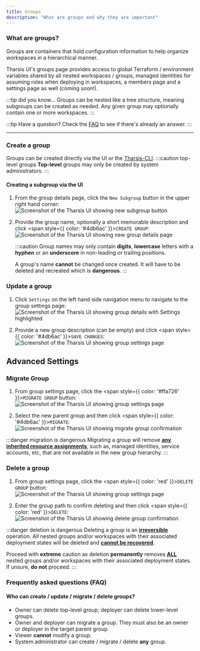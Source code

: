 ```yaml
---
title: Groups
description: "What are groups and why they are important"
---
```


### What are groups?

Groups are containers that hold configuration information to help organize workspaces in a hierarchical manner.

Tharsis UI's groups page provides access to global Terraform / environment variables shared by all nested workspaces / groups, managed identities for assuming roles when deploying in workspaces, a members page and a settings page as well (coming soon!).

:::tip did you know...
Groups can be nested like a tree structure, meaning subgroups can be created as needed. Any given group may optionally contain one or more workspaces.
:::

:::tip Have a question?
Check the [FAQ](#frequently-asked-questions-faq) to see if there's already an answer.
:::

---

### Create a group

Groups can be created directly via the UI or the [Tharsis-CLI](../../cli/tharsis/intro.md).
:::caution top-level groups
**Top-level** groups may only be created by system administrators.
:::

#### Creating a subgroup via the UI

1. From the group details page, click the `New Subgroup` button in the upper right hand corner:
   ![Screenshot of the Tharsis UI showing new subgroup button](/img/groups/create-subgroup.png "Creating subgroup")

2. Provide the group name, optionally a short memorable description and click <span style={{ color: '#4db6ac' }}>`CREATE GROUP`</span>:
   ![Screenshot of the Tharsis UI showing new group details page](/img/groups/new-group.png "New group details page")

   :::caution
   Group names may only contain **digits**, **lowercase** letters with a **hyphen** or an **underscore** in non-leading or trailing positions.

   A group's name **cannot** be changed once created. It will have to be deleted and recreated which is **dangerous**.
   :::

### Update a group

1. Click `Settings` on the left hand side navigation menu to navigate to the group settings page:
   ![Screenshot of the Tharsis UI showing group details with Settings highlighted](/img/groups/update-group.png "Navigating to settings")

2. Provide a new group description (can be empty) and click <span style={{ color: '#4db6ac' }}>`SAVE CHANGES`</span>:
   ![Screenshot of the Tharsis UI showing group settings page](/img/groups/update-group-description.png "Settings page")

## Advanced Settings

### Migrate Group

1. From group settings page, click the <span style={{ color: '#ffa726' }}>`MIGRATE GROUP`</span> button:
   ![Screenshot of the Tharsis UI showing group settings page](/img/groups/group-settings.png "Settings page")

2. Select the new parent group and then click <span style={{ color: '#4db6ac' }}>`MIGRATE`</span>:
   ![Screenshot of the Tharsis UI showing migrate group confirmation](/img/groups/migrate-group-confirmation.png "Confirm to migrate a group")

:::danger migration is dangerous
Migrating a group will remove <u>**any inherited resource assignments**</u>, such as, managed identities, service accounts, etc, that are not available in the new group hierarchy.
:::

### Delete a group

1. From group settings page, click the <span style={{ color: 'red' }}>`DELETE GROUP`</span> button:
   ![Screenshot of the Tharsis UI showing group settings page](/img/groups/group-settings.png "Settings page")

2. Enter the group path to confirm deleting and then click <span style={{ color: 'red' }}>`DELETE`</span>:
   ![Screenshot of the Tharsis UI showing delete group confirmation](/img/groups/delete-group-confirmation.png "Confirm to delete a group")

:::danger deletion is dangerous
Deleting a group is an <u>**irreversible**</u> operation. All nested groups and/or workspaces with their associated deployment states will be deleted and <u>**cannot be recovered**</u>.

Proceed with **extreme** caution as deletion **permanently** removes <u>**ALL**</u> nested groups and/or workspaces with their associated deployment states. If unsure, **do not** proceed.
:::

### Frequently asked questions (FAQ)

#### Who can create / update / migrate / delete groups?

- Owner can delete top-level group; deployer can delete lower-level groups.
- Owner and deployer can migrate a group. They must also be an owner or deployer in the target parent group.
- Viewer **cannot** modify a group.
- System administrator can create / migrate / delete **any** group.
